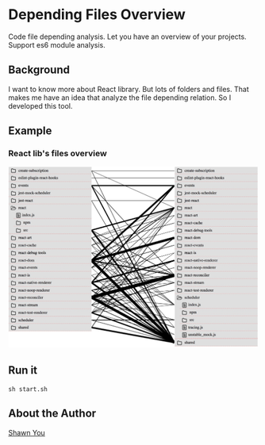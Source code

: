 # Depending Files Overview 
Code file depending analysis. Let you have an overview of your projects.  
Support es6 module analysis.

## Background
I want to know more about React library. But lots of folders and files. That makes me have an idea that analyze the file depending relation. So I developed this tool.

## Example
### React lib's files overview
![alt React relation screenshoot](https://raw.githubusercontent.com/ShawnYou1/depending-files-overview/master/src/overview/images/screenshoot.jpg)

## Run it
```
sh start.sh
```

## About the Author
[Shawn You](https://youshaohua.com)
